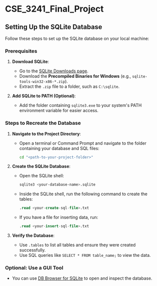 # CSE_3241_Final_Project

## Setting Up the SQLite Database

Follow these steps to set up the SQLite database on your local machine:

### Prerequisites
1. **Download SQLite**:
   - Go to the [SQLite Downloads page](https://sqlite.org/download.html).
   - Download the **Precompiled Binaries for Windows** (e.g., `sqlite-tools-win32-x86-*.zip`).
   - Extract the `.zip` file to a folder, such as `C:\sqlite`.

2. **Add SQLite to PATH (Optional)**:
   - Add the folder containing `sqlite3.exe` to your system's PATH environment variable for easier access.

### Steps to Recreate the Database
1. **Navigate to the Project Directory**:
   - Open a terminal or Command Prompt and navigate to the folder containing your database and SQL files:
     ```sh
     cd "<path-to-your-project-folder>"
     ```

2. **Create the SQLite Database**:
   - Open the SQLite shell:
     ```sh
     sqlite3 <your-database-name>.sqlite
     ```
   - Inside the SQLite shell, run the following command to create the tables:
     ```sql
     .read <your-create-sql-file>.txt
     ```
   - If you have a file for inserting data, run:
     ```sql
     .read <your-insert-sql-file>.txt
     ```

3. **Verify the Database**:
   - Use `.tables` to list all tables and ensure they were created successfully.
   - Use SQL queries like `SELECT * FROM table_name;` to view the data.

### Optional: Use a GUI Tool
- You can use [DB Browser for SQLite](https://sqlitebrowser.org/) to open and inspect the database.